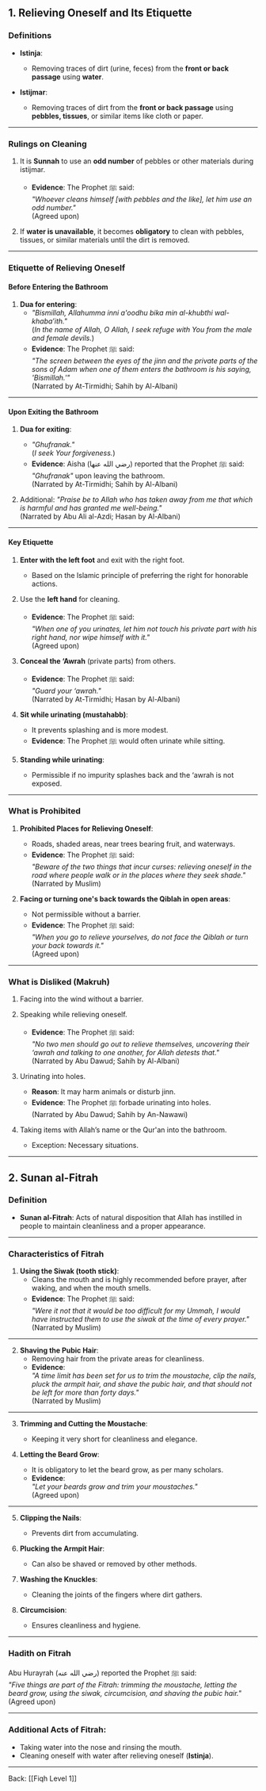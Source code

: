 ## **1. Relieving Oneself and Its Etiquette**

### **Definitions**
- **Istinja**:  
  - Removing traces of dirt (urine, feces) from the **front or back passage** using **water**.  

- **Istijmar**:  
  - Removing traces of dirt from the **front or back passage** using **pebbles, tissues**, or similar items like cloth or paper.  

---

### **Rulings on Cleaning**
1. It is **Sunnah** to use an **odd number** of pebbles or other materials during istijmar.  
   - **Evidence**: The Prophet ﷺ said:  
      _"Whoever cleans himself [with pebbles and the like], let him use an odd number."_  
     (Agreed upon)  

2. If **water is unavailable**, it becomes **obligatory** to clean with pebbles, tissues, or similar materials until the dirt is removed.  

---

### **Etiquette of Relieving Oneself**

#### **Before Entering the Bathroom**
1. **Dua for entering**:  
   - _"Bismillah, Allahumma inni a'oodhu bika min al-khubthi wal-khaba’ith."_  
   (_In the name of Allah, O Allah, I seek refuge with You from the male and female devils._)  
   - **Evidence**: The Prophet ﷺ said:  
      _"The screen between the eyes of the jinn and the private parts of the sons of Adam when one of them enters the bathroom is his saying, 'Bismillah.'"_  
     (Narrated by At-Tirmidhi; Sahih by Al-Albani)

---

#### **Upon Exiting the Bathroom**
1. **Dua for exiting**:  
   - _"Ghufranak."_  
   (_I seek Your forgiveness._)  
   - **Evidence**: Aisha (رضي الله عنها) reported that the Prophet ﷺ said:  
      _"Ghufranak"_ upon leaving the bathroom.  
     (Narrated by At-Tirmidhi; Sahih by Al-Albani)

2. Additional: _"Praise be to Allah who has taken away from me that which is harmful and has granted me well-being."_  
   (Narrated by Abu Ali al-Azdi; Hasan by Al-Albani)

---

#### **Key Etiquette**
1. **Enter with the left foot** and exit with the right foot.  
   - Based on the Islamic principle of preferring the right for honorable actions.  

2. Use the **left hand** for cleaning.  
   - **Evidence**: The Prophet ﷺ said:  
      _"When one of you urinates, let him not touch his private part with his right hand, nor wipe himself with it."_  
     (Agreed upon)

3. **Conceal the ‘Awrah** (private parts) from others.  
   - **Evidence**: The Prophet ﷺ said:  
      _"Guard your ‘awrah."_  
     (Narrated by At-Tirmidhi; Hasan by Al-Albani)

4. **Sit while urinating (mustahabb)**:  
   - It prevents splashing and is more modest.  
   - **Evidence**: The Prophet ﷺ would often urinate while sitting.

5. **Standing while urinating**:  
   - Permissible if no impurity splashes back and the ‘awrah is not exposed.

---

### **What is Prohibited**
1. **Prohibited Places for Relieving Oneself**:
   - Roads, shaded areas, near trees bearing fruit, and waterways.  
   - **Evidence**: The Prophet ﷺ said:  
      _"Beware of the two things that incur curses: relieving oneself in the road where people walk or in the places where they seek shade."_  
     (Narrated by Muslim)

2. **Facing or turning one's back towards the Qiblah in open areas**:
   - Not permissible without a barrier.  
   - **Evidence**: The Prophet ﷺ said:  
      _"When you go to relieve yourselves, do not face the Qiblah or turn your back towards it."_  
     (Agreed upon)

---

### **What is Disliked (Makruh)**
1. Facing into the wind without a barrier.  
2. Speaking while relieving oneself.  
   - **Evidence**: The Prophet ﷺ said:  
      _"No two men should go out to relieve themselves, uncovering their ‘awrah and talking to one another, for Allah detests that."_  
     (Narrated by Abu Dawud; Sahih by Al-Albani)

3. Urinating into holes.  
   - **Reason**: It may harm animals or disturb jinn.  
   - **Evidence**: The Prophet ﷺ forbade urinating into holes.  
     (Narrated by Abu Dawud; Sahih by An-Nawawi)

4. Taking items with Allah’s name or the Qur'an into the bathroom.  
   - Exception: Necessary situations.  

---

## **2. Sunan al-Fitrah**

### **Definition**
- **Sunan al-Fitrah**: Acts of natural disposition that Allah has instilled in people to maintain cleanliness and a proper appearance.

---

### **Characteristics of Fitrah**
1. **Using the Siwak (tooth stick)**:  
   - Cleans the mouth and is highly recommended before prayer, after waking, and when the mouth smells.  
   - **Evidence**: The Prophet ﷺ said:  
      _"Were it not that it would be too difficult for my Ummah, I would have instructed them to use the siwak at the time of every prayer."_  
     (Narrated by Muslim)

---

2. **Shaving the Pubic Hair**:  
   - Removing hair from the private areas for cleanliness.  
   - **Evidence**:  
      _"A time limit has been set for us to trim the moustache, clip the nails, pluck the armpit hair, and shave the pubic hair, and that should not be left for more than forty days."_  
     (Narrated by Muslim)

---

3. **Trimming and Cutting the Moustache**:  
   - Keeping it very short for cleanliness and elegance.  

4. **Letting the Beard Grow**:  
   - It is obligatory to let the beard grow, as per many scholars.  
   - **Evidence**:  
      _"Let your beards grow and trim your moustaches."_  
     (Agreed upon)

---

5. **Clipping the Nails**:  
   - Prevents dirt from accumulating.  

6. **Plucking the Armpit Hair**:  
   - Can also be shaved or removed by other methods.

7. **Washing the Knuckles**:  
   - Cleaning the joints of the fingers where dirt gathers.  

8. **Circumcision**:  
   - Ensures cleanliness and hygiene.  

---

### **Hadith on Fitrah**  
Abu Hurayrah (رضي الله عنه) reported the Prophet ﷺ said:  
 _"Five things are part of the Fitrah: trimming the moustache, letting the beard grow, using the siwak, circumcision, and shaving the pubic hair."_  
(Agreed upon)

---

### **Additional Acts of Fitrah**:
- Taking water into the nose and rinsing the mouth.  
- Cleaning oneself with water after relieving oneself (**Istinja**).

---
Back: [[Fiqh Level 1]]